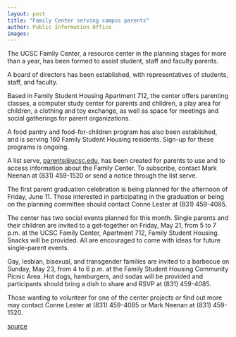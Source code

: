 ```yaml
---
layout: post
title: "Family Center serving campus parents"
author: Public Information Office
images:
---
```


The UCSC Family Center, a resource center in the planning stages for more than a year, has been formed to assist student, staff and faculty parents.   

A board of directors has been established, with representatives of students, staff, and faculty.

Based in Family Student Housing Apartment 712, the center offers parenting classes, a computer study center for parents and children, a play area for children, a clothing and toy exchange, as well as space for meetings and social gatherings for parent organizations.

A food pantry and food-for-children program has also been established, and is serving 160 Family Student Housing residents. Sign-up for these programs is ongoing.   

A list serve, [parents@ucsc.edu][1], has been created for parents to use and to access information about the Family Center. To subscribe, contact Mark Neenan at (831) 459-1520 or send a notice through the list serve.

The first parent graduation celebration is being planned for the afternoon of Friday, June 11. Those interested in participating in the graduation or being on the planning committee should contact Conne Lester at (831) 459-4085.

The center has two social events planned for this month. Single parents and their children are invited to a get-together on Friday, May 21, from 5 to 7 p.m. at the UCSC Family Center, Apartment 712, Family Student Housing. Snacks will be provided. All are encouraged to come with ideas for future single-parent events.  

Gay, lesbian, bisexual, and transgender families are invited to a barbecue on Sunday, May 23, from 4 to 6 p.m. at the Family Student Housing Community Picnic Area. Hot dogs, hamburgers, and sodas will be provided and participants should bring a dish to share and RSVP at (831) 459-4085.  

Those wanting to volunteer for one of the center projects or find out more may contact Conne Lester at (831) 459-4085 or Mark Neenan at (831) 459-1520.  

[1]: mailto:parents@ucsc.edu

[source](http://www1.ucsc.edu/currents/03-04/05-10/center.html "Permalink to center")
